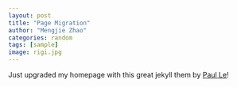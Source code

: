 ```yaml
---
layout: post
title: "Page Migration"
author: "Mengjie Zhao"
categories: random
tags: [sample]
image: rigi.jpg
---
```


Just upgraded my homepage with this great jekyll them by <a href="https://github.com/LeNPaul/Millennial">Paul Le</a>!